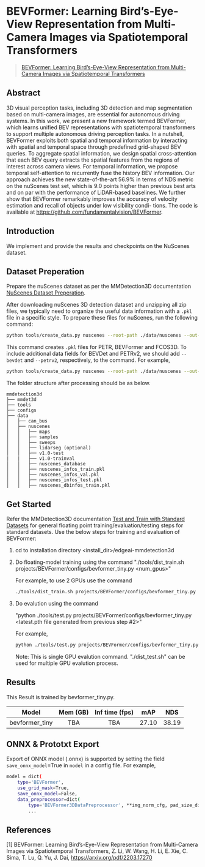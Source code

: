 # BEVFormer: Learning Bird’s-Eye-View Representation from Multi-Camera Images via Spatiotemporal Transformers

> [BEVFormer: Learning Bird’s-Eye-View Representation from Multi-Camera Images via Spatiotemporal Transformers](https://arxiv.org/pdf/2203.17270)

<!-- [ALGORITHM] -->

## Abstract

3D visual perception tasks, including 3D detection and map segmentation based on multi-camera images, are essential for autonomous driving systems. In this work, we present a new framework termed BEVFormer, which learns unified BEV representations with spatiotemporal transformers to support multiple autonomous driving perception tasks. In a nutshell, BEVFormer exploits both spatial and temporal information by interacting with spatial and temporal space through predefined
grid-shaped BEV queries. To aggregate spatial information, we design spatial cross-attention that each BEV query extracts the spatial features from the regions of interest across camera views. For temporal information, we propose temporal self-attention to recurrently fuse the history BEV information. Our approach achieves the new state-of-the-art 56.9% in terms of NDS metric on the nuScenes test set, which is 9.0 points higher than previous best arts and on par with the performance of LiDAR-based baselines. We further show that BEVFormer remarkably improves
the accuracy of velocity estimation and recall of objects under low visibility condi-
tions. The code is available at https://github.com/fundamentalvision/BEVFormer.

## Introduction

We implement and provide the results and checkpoints on the NuScenes dataset. <!-- The result can be found in [Object Detection Zoo](../../docs/det3d_modelzoo.md) -->

## Dataset Preperation

Prepare the nuScenes dataset as per the MMDetection3D documentation [NuScenes Dataset Preperation](../../docs/en/advanced_guides/datasets/nuscenes.md). 

After downloading nuScenes 3D detection dataset and unzipping all zip files, we typically need to organize the useful data information with a `.pkl` file in a specific style.
To prepare these files for nuScenes, run the following command:

```bash
python tools/create_data.py nuscenes --root-path ./data/nuscenes --out-dir ./data/nuscenes --extra-tag nuscenes --canbus ./data
```

This command creates `.pkl` files for PETR, BEVFormer and FCOS3D. To include additional data fields for BEVDet and PETRv2, we should add `--bevdet` and `--petrv2`, respectively, to the command. For example,

```bash
python tools/create_data.py nuscenes --root-path ./data/nuscenes --out-dir ./data/nuscenes --extra-tag nuscenes --canbus ./data --bevdet --petrv2
```

The folder structure after processing should be as below.

```
mmdetection3d
├── mmdet3d
├── tools
├── configs
├── data
│   ├── can_bus
│   ├── nuscenes
│   │   ├── maps
│   │   ├── samples
│   │   ├── sweeps
│   │   ├── lidarseg (optional)
│   │   ├── v1.0-test
|   |   ├── v1.0-trainval
│   │   ├── nuscenes_database
│   │   ├── nuscenes_infos_train.pkl
│   │   ├── nuscenes_infos_val.pkl
│   │   ├── nuscenes_infos_test.pkl
│   │   ├── nuscenes_dbinfos_train.pkl
```

## Get Started

Refer the MMDetection3D documentation [Test and Train with Standard Datasets](../../docs/en/user_guides/train_test.md) for general floating point training/evaluation/testing steps for standard datasets. Use the below steps for training and evaluation of BEVFormer:

1. cd to installation directory <install_dir>/edgeai-mmdetection3d

2. Do floating-model training using the command 
    "./tools/dist_train.sh projects/BEVFormer/configs/bevformer_tiny.py <num_gpus>"

    For example, to use 2 GPUs use the command
    ```bash
    ./tools/dist_train.sh projects/BEVFormer/configs/bevformer_tiny.py 2
    ```

3.  Do evalution using the command 

    "python ./tools/test.py projects/BEVFormer/configs/bevformer_tiny.py <latest.pth file generated from previous step #2>" 

    For example,

    ```bash
    python ./tools/test.py projects/BEVFormer/configs/bevformer_tiny.py ./work_dirs/bevformer_tiny/epoch_24.pth
    ```
    Note: This is single GPU evalution command. "./dist_test.sh" can be used for multiple GPU evalution process.


## Results

This Result is trained by bevformer_tiny.py.

|                    Model                      | Mem (GB) | Inf time (fps) | mAP    | NDS   |
| :-------------------------------------------: | :------: | :------------: | :---:  | :--:  |
| bevformer_tiny                                |   TBA    |       TBA      | 27.10  | 38.19 | 

<!-- 
## 3D Object Detection Model Zoo

Complexity and Accuracy report of several trained models is available at the [3D Detection Model Zoo](../../docs/det3d_modelzoo.md) 


## Quantization
This tutorial explains more about quantization and how to do [Quantization Aware Training (QAT)](../../docs/det3d_quantization.md) of detection models.
-->

## ONNX & Prototxt Export

Export of ONNX model (.onnx) is supported by setting the field `save_onnx_model`=True in `model` in a config file. For example,

```bash
model = dict(
    type='BEVFormer',
    use_grid_mask=True,
    save_onnx_model=False,
    data_preprocessor=dict(
        type='BEVFormer3DDataPreprocessor', **img_norm_cfg, pad_size_divisor=32),
        ...
```
## References

[1] BEVFormer: Learning Bird’s-Eye-View Representation from Multi-Camera Images via Spatiotemporal Transformers, Z. Li, W. Wang, H. Li, E. Xie, C. Sima, T. Lu, Q. Yu, J. Dai, https://arxiv.org/pdf/2203.17270
